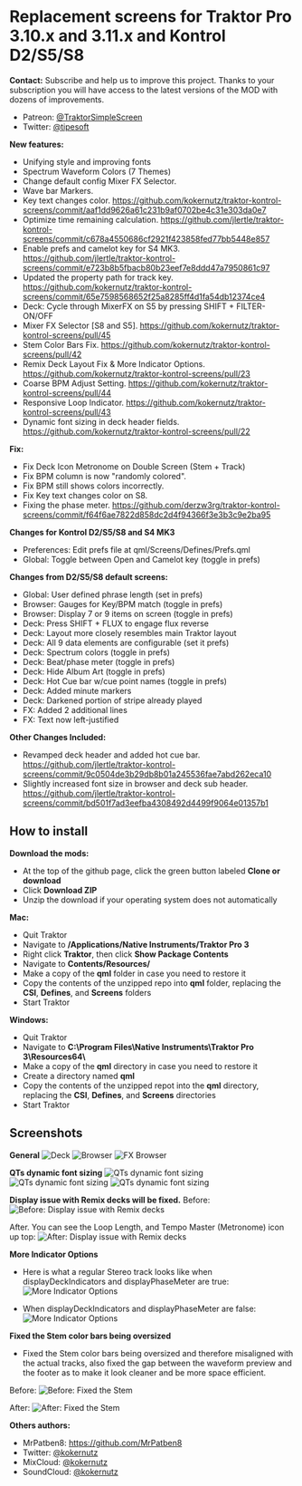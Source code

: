 # Replacement screens for **Traktor Pro 3.10.x and 3.11.x** and **Kontrol D2/S5/S8**

**Contact:**
  Subscribe and help us to improve this project. Thanks to your subscription you will have access to the latest versions of the MOD with dozens of improvements.

  - Patreon: [@TraktorSimpleScreen](https://www.patreon.com/c/TraktorSimpleScreen)
  - Twitter: [@tipesoft](http://twitter.com/tipesoft)

**New features:**
  
  - Unifying style and improving fonts
  - Spectrum Waveform Colors (7 Themes)
  - Change default config Mixer FX Selector.
  - Wave bar Markers.
  - Key text changes color. https://github.com/kokernutz/traktor-kontrol-screens/commit/aaf1dd9626a61c231b9af0702be4c31e303da0e7
  - Optimize time remaining calculation. https://github.com/jlertle/traktor-kontrol-screens/commit/c678a4550686cf2921f423858fed77bb5448e857
  - Enable prefs and camelot key for S4 MK3. https://github.com/jlertle/traktor-kontrol-screens/commit/e723b8b5fbacb80b23eef7e8ddd47a7950861c97
  - Updated the property path for track key. https://github.com/kokernutz/traktor-kontrol-screens/commit/65e7598568652f25a8285ff4d1fa54db12374ce4
  - Deck: Cycle through MixerFX on S5 by pressing SHIFT + FILTER-ON/OFF
  - Mixer FX Selector [S8 and S5]. https://github.com/kokernutz/traktor-kontrol-screens/pull/45
  - Stem Color Bars Fix. https://github.com/kokernutz/traktor-kontrol-screens/pull/42
  - Remix Deck Layout Fix & More Indicator Options. https://github.com/kokernutz/traktor-kontrol-screens/pull/23
  - Coarse BPM Adjust Setting. https://github.com/kokernutz/traktor-kontrol-screens/pull/44
  - Responsive Loop Indicator. https://github.com/kokernutz/traktor-kontrol-screens/pull/43
  - Dynamic font sizing in deck header fields. https://github.com/kokernutz/traktor-kontrol-screens/pull/22
 
**Fix:**

  - Fix Deck Icon Metronome on Double Screen (Stem + Track)
  - Fix BPM column is now "randomly colored".
  - Fix BPM still shows colors incorrectly.
  - Fix Key text changes color on S8.
  - Fixing the phase meter. https://github.com/derzw3rg/traktor-kontrol-screens/commit/f64f6ae7822d858dc2d4f94366f3e3b3c9e2ba95

**Changes for Kontrol D2/S5/S8 and S4 MK3**

  - Preferences: Edit prefs file at qml/Screens/Defines/Prefs.qml
  - Global: Toggle between Open and Camelot key (toggle in prefs)

**Changes from D2/S5/S8 default screens:**

  - Global: User defined phrase length (set in prefs)
  - Browser: Gauges for Key/BPM match (toggle in prefs)
  - Browser: Display 7 or 9 items on screen (toggle in prefs)
  - Deck: Press SHIFT + FLUX to engage flux reverse
  - Deck: Layout more closely resembles main Traktor layout
  - Deck: All 9 data elements are configurable (set it prefs)
  - Deck: Spectrum colors (toggle in prefs)
  - Deck: Beat/phase meter (toggle in prefs)
  - Deck: Hide Album Art (toggle in prefs)
  - Deck: Hot Cue bar w/cue point names (toggle in prefs)
  - Deck: Added minute markers
  - Deck: Darkened portion of stripe already played
  - FX: Added 2 additional lines
  - FX: Text now left-justified

**Other Changes Included:**

  - Revamped deck header and added hot cue bar. https://github.com/jlertle/traktor-kontrol-screens/commit/9c0504de3b29db8b01a245536fae7abd262eca10
  - Slightly increased font size in browser and deck sub header. https://github.com/jlertle/traktor-kontrol-screens/commit/bd501f7ad3eefba4308492d4499f9064e01357b1

## How to install

**Download the mods:**

  - At the top of the github page, click the green button labeled **Clone or download**
  - Click **Download ZIP**
  - Unzip the download if your operating system does not automatically

**Mac:**

  - Quit Traktor
  - Navigate to **/Applications/Native Instruments/Traktor Pro 3**
  - Right click **Traktor**, then click **Show Package Contents**
  - Navigate to **Contents/Resources/**
  - Make a copy of the **qml** folder in case you need to restore it 
  - Copy the contents of the unzipped repo into **qml** folder, replacing the **CSI**, **Defines**, and **Screens** folders
  - Start Traktor

**Windows:**

  - Quit Traktor
  - Navigate to **C:\Program Files\Native Instruments\Traktor Pro 3\Resources64\\**
  - Make a copy of the **qml** directory in case you need to restore it
  - Create a directory named **qml**
  - Copy the contents of the unzipped repot into the **qml** directory, replacing the **CSI**, **Defines**, and **Screens** directories     
  - Start Traktor

## Screenshots

**General**
![Deck](https://user-images.githubusercontent.com/757885/47607125-e35e1000-d9e9-11e8-8005-36d73a504fa6.jpeg)
![Browser](https://user-images.githubusercontent.com/757885/47607126-e6f19700-d9e9-11e8-95cd-b26d9b72ca34.jpeg)
![FX Browser](https://user-images.githubusercontent.com/757885/33605793-1ce1edb8-d989-11e7-861a-869e0d495d5e.jpg)

**QTs dynamic font sizing**
![QTs dynamic font sizing](https://user-images.githubusercontent.com/1044267/50608377-cd2e6d80-0ecc-11e9-918a-416ccfed17d0.jpg)
![QTs dynamic font sizing](https://user-images.githubusercontent.com/1044267/50608389-d4ee1200-0ecc-11e9-90b6-a4e2b8a27bae.jpg)
![QTs dynamic font sizing](https://user-images.githubusercontent.com/1044267/50608412-e6cfb500-0ecc-11e9-9d25-a4a3d2ffd1b8.jpg)

**Display issue with Remix decks will be fixed.**
Before:
![Before: Display issue with Remix decks](https://user-images.githubusercontent.com/1044267/50618900-ffa09080-0ef5-11e9-89a0-ab1b6e412194.jpg)

After. You can see the Loop Length, and Tempo Master (Metronome) icon up top:
![After: Display issue with Remix decks](https://user-images.githubusercontent.com/1044267/50618902-03341780-0ef6-11e9-8363-bc4173275bf2.jpg)

**More Indicator Options**
  - Here is what a regular Stereo track looks like when displayDeckIndicators and displayPhaseMeter are true:
![More Indicator Options](https://user-images.githubusercontent.com/1044267/50618929-38d90080-0ef6-11e9-9076-d69a77a39301.jpg)

  - When displayDeckIndicators and displayPhaseMeter are false:
![More Indicator Options](https://user-images.githubusercontent.com/1044267/50618942-573efc00-0ef6-11e9-8724-d4686ee1d66f.jpg)

**Fixed the Stem color bars being oversized**
- Fixed the Stem color bars being oversized and therefore misaligned with the actual tracks, also fixed the gap between the waveform preview and the footer as to make it look cleaner and be more space efficient.

Before:
![Before: Fixed the Stem](https://user-images.githubusercontent.com/16992805/78146245-48e8d400-7408-11ea-9518-ecbab05333dd.jpg)

After:
![After: Fixed the Stem](https://user-images.githubusercontent.com/16992805/78146245-48e8d400-7408-11ea-9518-ecbab05333dd.jpg)

**Others authors:**
  - MrPatben8: https://github.com/MrPatben8
  - Twitter: [@kokernutz](http://twitter.com/kokernutz)
  - MixCloud: [@kokernutz](http://mixcloud.com/kokernutz)
  - SoundCloud: [@kokernutz](http://soundcloud.com/kokernutz)
